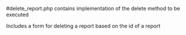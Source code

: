 #delete\_report.php contains implementation of the delete method to be executed

Includes a form for deleting a report based on the id of a report